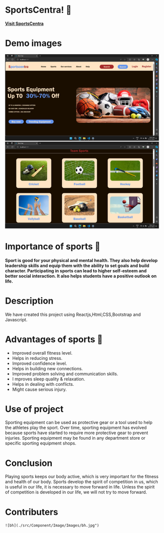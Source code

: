 # SportsCentra! 🎾

 <a href=""><strong>Visit SportsCentra</strong></a>
# Demo images
![Screenshot(320)](./src/Component/Image/Screenshot%20(320).png)
![Screenshot(321)](./src/Component/Image/Screenshot%20(321).png)

# Importance of sports 🏑
#### Sport is good for your physical and mental health. They also help develop leadership skills and equip them with the ability to set goals and build character. Participating in sports can lead to higher self-esteem and better social interaction. It also helps students have a positive outlook on life.
# Description
We have created this project using Reactjs,Html,CSS,Bootstrap and Javascript.
# Advantages of sports 🏑
- Improved overall fitness level.
- Helps in reducing stress.
- Improved confidence level.
- Helps in building new connections.
- Improved problem solving and communication skills.
- I mproves sleep quality & relaxation.
- Helps in dealing with conflicts.
- Might cause serious injury.
# Use of project
Sporting equipment can be used as protective gear or a tool used to help the athletes play the sport. Over time, sporting equipment has evolved because sports have started to require more protective gear to prevent injuries. Sporting equipment may be found in any department store or specific sporting equipment shops.
# Conclusion
Playing sports keeps our body active, which is very important for the fitness and health of our body. Sports develop the spirit of competition in us, which is useful in our life, it is necessary to move forward in life. Unless the spirit of competition is developed in our life, we will not try to move forward.
# Contributers



    ![bh](./src/Component/Image/Images/bh.jpg")
  
